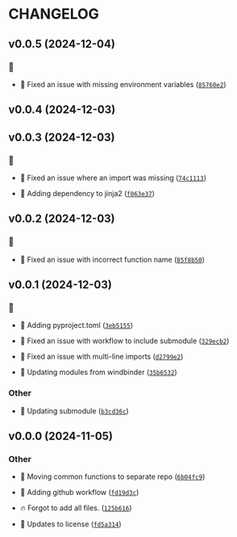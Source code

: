# CHANGELOG

## v0.0.5 (2024-12-04)

### :bug:

* :bug: Fixed an issue with missing environment variables ([`85760e2`](https://github.com/Westfall-io/windchest/commit/85760e255850f94df47706d0c4e04ae7578cf414))

## v0.0.4 (2024-12-03)

## v0.0.3 (2024-12-03)

### :bug:

* :bug: Fixed an issue where an import was missing ([`74c1113`](https://github.com/Westfall-io/windchest/commit/74c1113ed13ff095f84acf81d2d439f00b8f38e7))

* :bug: Adding dependency to jinja2 ([`f063e37`](https://github.com/Westfall-io/windchest/commit/f063e37de41818b570b3469e80ece0edf73a3b17))

## v0.0.2 (2024-12-03)

### :bug:

* :bug: Fixed an issue with incorrect function name ([`85f8b50`](https://github.com/Westfall-io/windchest/commit/85f8b504b27e34ca431d14e75e00b793493d3ddc))

## v0.0.1 (2024-12-03)

### :bug:

* :bug: Adding pyproject.toml ([`3eb5155`](https://github.com/Westfall-io/windchest/commit/3eb51552156b460039f4dbceb454b9de31a7b70c))

* :bug: Fixed an issue with workflow to include submodule ([`329ecb2`](https://github.com/Westfall-io/windchest/commit/329ecb24bc20ffad1b8b2484cae6480f2997fc0b))

* :bug: Fixed an issue with multi-line imports ([`d2799e2`](https://github.com/Westfall-io/windchest/commit/d2799e24068005041dedc012da46892118265cbc))

* :bug: Updating modules from windbinder ([`35b6532`](https://github.com/Westfall-io/windchest/commit/35b653207961b803d314ae3c46cb1e6ad2847d5d))

### Other

* :bento: Updating submodule ([`b3cd36c`](https://github.com/Westfall-io/windchest/commit/b3cd36c588fd8c2a543d8dd018cbc79a2558898d))

## v0.0.0 (2024-11-05)

### Other

* :art: Moving common functions to separate repo ([`6b04fc9`](https://github.com/Westfall-io/windchest/commit/6b04fc9568ec06d56a9f5df7f25827509aa38c54))

* :green_heart: Adding github workflow ([`fd19d3c`](https://github.com/Westfall-io/windchest/commit/fd19d3c5079ec97534626535c702d2e4c24f18d0))

* :fire: Forgot to add all files. ([`125b616`](https://github.com/Westfall-io/windchest/commit/125b61669bea8c2e98dfdf80fdd4e0beb3147720))

* :page_facing_up: Updates to license ([`fd5a314`](https://github.com/Westfall-io/windchest/commit/fd5a314bc7525dd0a2148e7328cb7c1bd81c249d))

